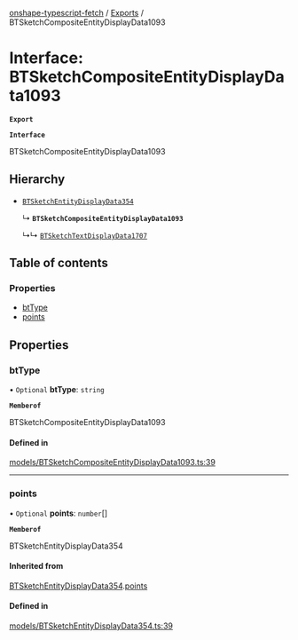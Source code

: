 [onshape-typescript-fetch](../README.md) / [Exports](../modules.md) / BTSketchCompositeEntityDisplayData1093

# Interface: BTSketchCompositeEntityDisplayData1093

**`Export`**

**`Interface`**

BTSketchCompositeEntityDisplayData1093

## Hierarchy

- [`BTSketchEntityDisplayData354`](BTSketchEntityDisplayData354.md)

  ↳ **`BTSketchCompositeEntityDisplayData1093`**

  ↳↳ [`BTSketchTextDisplayData1707`](BTSketchTextDisplayData1707.md)

## Table of contents

### Properties

- [btType](BTSketchCompositeEntityDisplayData1093.md#bttype)
- [points](BTSketchCompositeEntityDisplayData1093.md#points)

## Properties

### btType

• `Optional` **btType**: `string`

**`Memberof`**

BTSketchCompositeEntityDisplayData1093

#### Defined in

[models/BTSketchCompositeEntityDisplayData1093.ts:39](https://github.com/toebes/onshape-typescript-fetch/blob/3e11ae1/models/BTSketchCompositeEntityDisplayData1093.ts#L39)

___

### points

• `Optional` **points**: `number`[]

**`Memberof`**

BTSketchEntityDisplayData354

#### Inherited from

[BTSketchEntityDisplayData354](BTSketchEntityDisplayData354.md).[points](BTSketchEntityDisplayData354.md#points)

#### Defined in

[models/BTSketchEntityDisplayData354.ts:39](https://github.com/toebes/onshape-typescript-fetch/blob/3e11ae1/models/BTSketchEntityDisplayData354.ts#L39)

